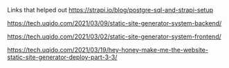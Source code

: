 Links that helped out
https://strapi.io/blog/postgre-sql-and-strapi-setup

https://tech.uqido.com/2021/03/09/static-site-generator-system-backend/

https://tech.uqido.com/2021/03/02/static-site-generator-system-frontend/

https://tech.uqido.com/2021/03/19/hey-honey-make-me-the-website-static-site-generator-deploy-part-3-3/

